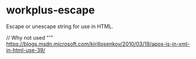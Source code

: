 # workplus-escape
Escape or unescape string for use in HTML. 


// Why not used "&apos;" https://blogs.msdn.microsoft.com/kirillosenkov/2010/03/19/apos-is-in-xml-in-html-use-39/
